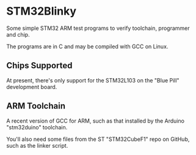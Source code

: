 # STM32Blinky #

Some simple STM32 ARM test programs to verify toolchain, programmer and chip.

The programs are in C and may be compiled with GCC on Linux.

## Chips Supported ##

At present, there's only support for the STM32L103 on the "Blue Pill" development board.

## ARM Toolchain ##

A recent version of GCC for ARM, such as that installed by the Arduino "stm32duino" toolchain.

You'll also need some files from the ST "STM32CubeF1" repo on GitHub, such as the linker script.

